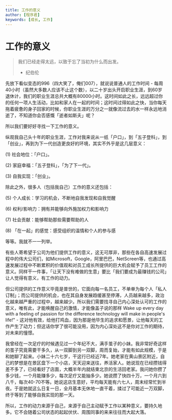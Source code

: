 ```yaml
---
title: 工作的意义
author: [程序君]
keywords: [成长, 工作]
---
```


# 工作的意义

> 我们已经走得太远，以致于忘了当初为什么而出发。
>   - 纪伯伦

先放下看似变态的996（四大笑了，俺们007），就说说普通人的工作时间 - 每周40小时（虽然大多数人应该不止这个数），以二十岁出头开启职业生涯，到60岁退休计，我们的职业生涯总共大概有80000小时。这时间如此之长，远远超过你的任何一项人生活动，比如和家人在一起的时间；这时间过得如此之快，当你每天拖着疲惫的身子回家的时候，你职业生涯的万分之一就像流过去的水一样永远地消逝了，不知道你会否感慨「逝者如斯夫」呢？

所以我们要好好寻找一下工作的意义。

纵观我自己头十年的职业生涯，工作对我来说从一纸「户口」，到「五子登科」，到「创业」，再到为下一代创造更良好的环境，其实不外乎是这几层意义：

(1) 社会地位：「户口」。

(2) 家庭幸福：「五子登科」，「为了下一代」。

(3) 自我实现：「创业」。

除此之外，很多人（包括我自己）工作的意义还包括：

(5) 个人成长：学习的机会，不断地自我发现和自我觉醒

(6) 权利/影响力：拥有并能够向外施加权力和影响力

(7) 社会贡献：能够帮助那些需要帮助的人

(8) 「在一起」的感觉：感受组织的温情和个人的参与感

等等。我就不一一列举。

有些人寄希望于公司为他们提供工作的意义，这无可厚非，那些在各自高速发展过程中的伟大公司们，如Microsoft，Google，阿里巴巴，NetScreen等，也通过高速发展过程中不断累积的价值观和对员工成长所提供的巨大机会赋予了员工工作的意义。同样干一件事，「让天下没有难做的生意」要比「我们要成为最赚钱的公司」让人觉得有意义，有工作的动力。

但公司提供的工作意义毕竟是普世的，它面向每一名员工，不单单为每个人「私人订制」；而公司提供的机会，也在其自身发展趋缓甚至停滞，人员越来越多，政治化越来越严重的过程中，越来越少。所以我们需要找寻自己内心深处认可的工作的意义，唯有此，才能唤醒自己的激情，才能像盖子说的那样 Wake up every day with a feeling of passion for the difference technology will make in people's life!" - 这对他有效，给他打鸡血，因为那是他毕生的追求和愿景，让他每天的工作产生了动力；但这话你学了很可能没用，因为内心深处这不是你对工作的期待，对未来的憧憬。

我曾经在一次足疗的时候遇见过一个年纪不大，满手茧子的小妹。我非常好奇这样的茧子究竟需要干多久，从一双脚到另一双脚，周而复始，才能有如此规模，于是和她聊了起来。小妹二十六七岁，干这行已经近7年。她老家在黄山景区附近，自己的梦想是在景区盘下一个小店，天天迎来送往，养活家人。她说现在已经攒钱得差不多了，已经看好了店面，大概半年内就结束北京的生活回老家。我问她你攒了多少钱，一个月能赚多少，每次足疗又能抽多少。她说攒了快四十万，一个月六到八千，每次40-70不等。她说这店生意好，平均每天能有六七人，周末经常忙到半夜。于是她就这么日复一日，全月基本无休地一直干着，揉过了可能近一万双脚，终于等到了能够自我实现的那一天。

所以，工作的动力来源于自己，来源于自己主动赋予工作以某种意义，要持久地多。它不会随着公司状态的起起伏伏、周围同事的来来往往而大起大落。
